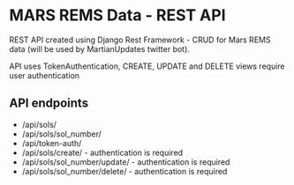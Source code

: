 # MARS REMS Data - REST API

REST API created using Django Rest Framework - CRUD for Mars REMS data (will be used by MartianUpdates twitter bot).

API uses TokenAuthentication, CREATE, UPDATE and DELETE views require user authentication

## API endpoints

* /api/sols/
* /api/sols/sol_number/
* /api/token-auth/
* /api/sols/create/ - authentication is required
* /api/sols/sol_number/update/ - authentication is required
* /api/sols/sol_number/delete/ - authentication is required
